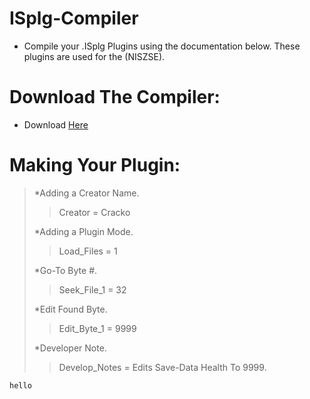 # ISplg-Compiler
- Compile your .ISplg Plugins using the documentation below. These plugins are used for the (NISZSE).

# Download The Compiler:
- Download [Here]()


# Making Your Plugin:

> *Adding a Creator Name.
>> Creator = Cracko
>
> *Adding a Plugin Mode.
>> Load_Files = 1
>
> *Go-To Byte #.
>> Seek_File_1 = 32
>
> *Edit Found Byte.
>> Edit_Byte_1 = 9999
>
> *Developer Note.
>> Develop_Notes = Edits Save-Data Health To 9999.

```hello```
